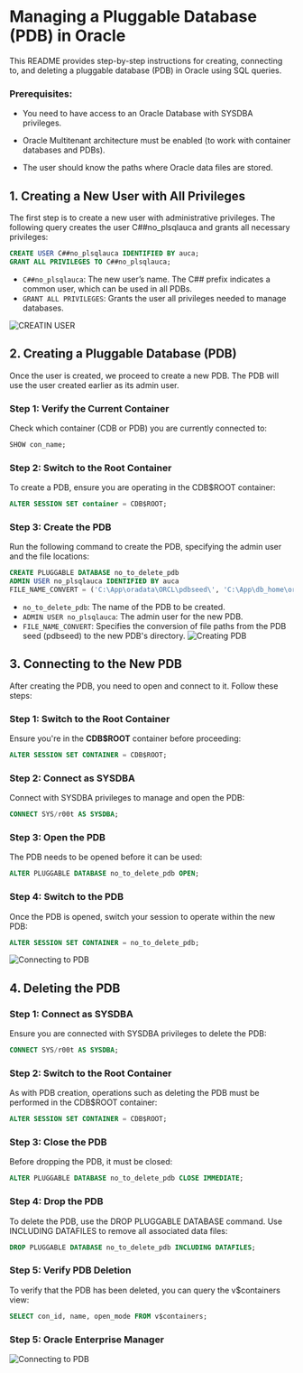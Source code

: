 # Managing a Pluggable Database (PDB) in Oracle

This README provides step-by-step instructions for creating, connecting to, and deleting a pluggable database (PDB) in Oracle using SQL queries.

### Prerequisites:
- You need to have access to an Oracle Database with SYSDBA privileges.

- Oracle Multitenant architecture must be enabled (to work with container databases and PDBs).

- The user should know the paths where Oracle data files are stored.

## 1. Creating a New User with All Privileges

The first step is to create a new user with administrative privileges. The following query creates the user C##no_plsqlauca and grants all necessary privileges:

```sql
CREATE USER C##no_plsqlauca IDENTIFIED BY auca;
GRANT ALL PRIVILEGES TO C##no_plsqlauca;
```
- ``C##no_plsqlauca``: The new user’s name. The C## prefix indicates a common user, which can be used in all PDBs.
- ``GRANT ALL PRIVILEGES``: Grants the user all privileges needed to manage databases.

![CREATIN USER](createuser.png)
## 2. Creating a Pluggable Database (PDB)

Once the user is created, we proceed to create a new PDB. The PDB will use the user created earlier as its admin user.

### Step 1: Verify the Current Container
Check which container (CDB or PDB) you are currently connected to:

``` sql
SHOW con_name;
```
### Step 2: Switch to the Root Container
To create a PDB, ensure you are operating in the CDB$ROOT container:
``` sql
ALTER SESSION SET container = CDB$ROOT;
```
### Step 3: Create the PDB
Run the following command to create the PDB, specifying the admin user and the file locations:

``` sql
CREATE PLUGGABLE DATABASE no_to_delete_pdb
ADMIN USER no_plsqlauca IDENTIFIED BY auca
FILE_NAME_CONVERT = ('C:\App\oradata\ORCL\pdbseed\', 'C:\App\db_home\oradata\no_to_delete_pdb\');
```
- ``no_to_delete_pdb``: The name of the PDB to be created.
- ``ADMIN USER no_plsqlauca``: The admin user for the new PDB.
- ``FILE_NAME_CONVERT``: Specifies the conversion of file paths from the PDB seed (pdbseed) to the new PDB's directory.
![Creating PDB](crearw%20pdb.png)
## 3. Connecting to the New PDB
After creating the PDB, you need to open and connect to it. Follow these steps:

### Step 1: Switch to the Root Container
Ensure you're in the **CDB$ROOT** container before proceeding:

```sql
ALTER SESSION SET CONTAINER = CDB$ROOT;
```

### Step 2: Connect as SYSDBA
Connect with SYSDBA privileges to manage and open the PDB:
```sql
CONNECT SYS/r00t AS SYSDBA;
```

### Step 3: Open the PDB
The PDB needs to be opened before it can be used:
```sql
ALTER PLUGGABLE DATABASE no_to_delete_pdb OPEN;
```

### Step 4: Switch to the PDB
Once the PDB is opened, switch your session to operate within the new PDB:
```sql
ALTER SESSION SET CONTAINER = no_to_delete_pdb;
```
![Connecting to PDB](connecting%20to%20pdb.png)
## 4. Deleting the PDB
### Step 1: Connect as SYSDBA
Ensure you are connected with SYSDBA privileges to delete the PDB:
```sql
CONNECT SYS/r00t AS SYSDBA;
```
### Step 2: Switch to the Root Container
As with PDB creation, operations such as deleting the PDB must be performed in the CDB$ROOT container:
```sql
ALTER SESSION SET CONTAINER = CDB$ROOT;
```
### Step 3: Close the PDB
Before dropping the PDB, it must be closed:
``` sql
ALTER PLUGGABLE DATABASE no_to_delete_pdb CLOSE IMMEDIATE;
```

### Step 4: Drop the PDB
To delete the PDB, use the DROP PLUGGABLE DATABASE command. Use INCLUDING DATAFILES to remove all associated data files:
```sql
DROP PLUGGABLE DATABASE no_to_delete_pdb INCLUDING DATAFILES;
```

### Step 5: Verify PDB Deletion
To verify that the PDB has been deleted, you can query the v$containers view:
```sql
SELECT con_id, name, open_mode FROM v$containers;
```
### Step 5: Oracle Enterprise Manager
![Connecting to PDB](orm.png)